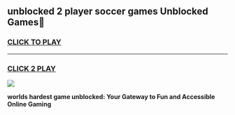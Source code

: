 
## unblocked 2 player soccer games Unblocked Games👋
<h3>
<a href="https://premium.freeplayer.one?title=unblocked_2_player_soccer_games&ref=16F">CLICK TO PLAY</a></h3>
<hr>

<h3>
<a href="https://premium.freeplayer.one?title=unblocked_2_player_soccer_games&ref=16F">CLICK 2 PLAY</a>
  
</h3>

<a href="https://premium.freeplayer.one?title=unblocked_2_player_soccer_games&ref=16F/"><img src="https://clearcache.store/games.png"></a>


**worlds hardest game unblocked: Your Gateway to Fun and Accessible Online Gaming**
